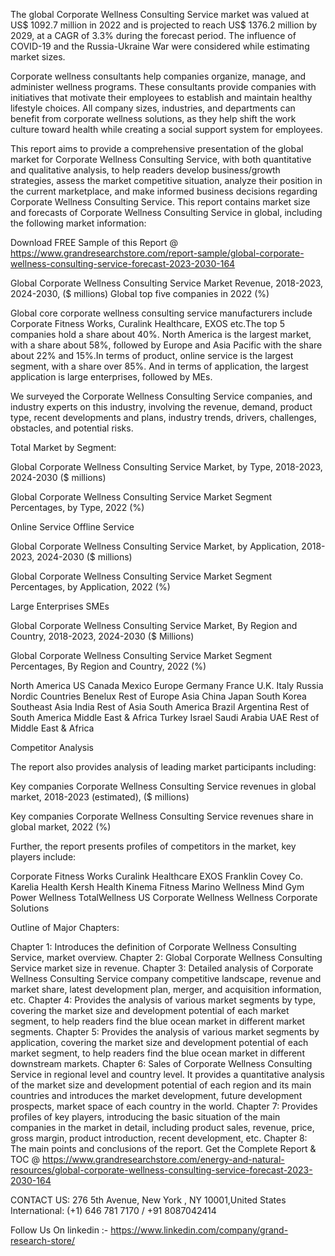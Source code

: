 
The global Corporate Wellness Consulting Service market was valued at US$ 1092.7 million in 2022 and is projected to reach US$ 1376.2 million by 2029, at a CAGR of 3.3% during the forecast period. The influence of COVID-19 and the Russia-Ukraine War were considered while estimating market sizes.

Corporate wellness consultants help companies organize, manage, and administer wellness programs. These consultants provide companies with initiatives that motivate their employees to establish and maintain healthy lifestyle choices. All company sizes, industries, and departments can benefit from corporate wellness solutions, as they help shift the work culture toward health while creating a social support system for employees.

This report aims to provide a comprehensive presentation of the global market for Corporate Wellness Consulting Service, with both quantitative and qualitative analysis, to help readers develop business/growth strategies, assess the market competitive situation, analyze their position in the current marketplace, and make informed business decisions regarding Corporate Wellness Consulting Service. This report contains market size and forecasts of Corporate Wellness Consulting Service in global, including the following market information:

Download FREE Sample of this Report @ https://www.grandresearchstore.com/report-sample/global-corporate-wellness-consulting-service-forecast-2023-2030-164

Global Corporate Wellness Consulting Service Market Revenue, 2018-2023, 2024-2030, ($ millions)
Global top five companies in 2022 (%)

Global core corporate wellness consulting service manufacturers include Corporate Fitness Works, Curalink Healthcare, EXOS etc.The top 5 companies hold a share about 40%. North America is the largest market, with a share about 58%, followed by Europe and Asia Pacific with the share about 22% and 15%.In terms of product, online service is the largest segment, with a share over 85%. And in terms of application, the largest application is large enterprises, followed by MEs.

We surveyed the Corporate Wellness Consulting Service companies, and industry experts on this industry, involving the revenue, demand, product type, recent developments and plans, industry trends, drivers, challenges, obstacles, and potential risks.

Total Market by Segment:

Global Corporate Wellness Consulting Service Market, by Type, 2018-2023, 2024-2030 ($ millions)

Global Corporate Wellness Consulting Service Market Segment Percentages, by Type, 2022 (%)

Online Service
Offline Service

Global Corporate Wellness Consulting Service Market, by Application, 2018-2023, 2024-2030 ($ millions)

Global Corporate Wellness Consulting Service Market Segment Percentages, by Application, 2022 (%)

Large Enterprises
SMEs

Global Corporate Wellness Consulting Service Market, By Region and Country, 2018-2023, 2024-2030 ($ Millions)

Global Corporate Wellness Consulting Service Market Segment Percentages, By Region and Country, 2022 (%)

North America
US
Canada
Mexico
Europe
Germany
France
U.K.
Italy
Russia
Nordic Countries
Benelux
Rest of Europe
Asia
China
Japan
South Korea
Southeast Asia
India
Rest of Asia
South America
Brazil
Argentina
Rest of South America
Middle East & Africa
Turkey
Israel
Saudi Arabia
UAE
Rest of Middle East & Africa

Competitor Analysis

The report also provides analysis of leading market participants including:

Key companies Corporate Wellness Consulting Service revenues in global market, 2018-2023 (estimated), ($ millions)

Key companies Corporate Wellness Consulting Service revenues share in global market, 2022 (%)

Further, the report presents profiles of competitors in the market, key players include:

Corporate Fitness Works
Curalink Healthcare
EXOS
Franklin Covey Co.
Karelia Health
Kersh Health
Kinema Fitness
Marino Wellness
Mind Gym
Power Wellness
TotalWellness
US Corporate Wellness
Wellness Corporate Solutions

Outline of Major Chapters:

Chapter 1: Introduces the definition of Corporate Wellness Consulting Service, market overview.
Chapter 2: Global Corporate Wellness Consulting Service market size in revenue.
Chapter 3: Detailed analysis of Corporate Wellness Consulting Service company competitive landscape, revenue and market share, latest development plan, merger, and acquisition information, etc.
Chapter 4: Provides the analysis of various market segments by type, covering the market size and development potential of each market segment, to help readers find the blue ocean market in different market segments.
Chapter 5: Provides the analysis of various market segments by application, covering the market size and development potential of each market segment, to help readers find the blue ocean market in different downstream markets.
Chapter 6: Sales of Corporate Wellness Consulting Service in regional level and country level. It provides a quantitative analysis of the market size and development potential of each region and its main countries and introduces the market development, future development prospects, market space of each country in the world.
Chapter 7: Provides profiles of key players, introducing the basic situation of the main companies in the market in detail, including product sales, revenue, price, gross margin, product introduction, recent development, etc.
Chapter 8: The main points and conclusions of the report.
Get the Complete Report & TOC @ https://www.grandresearchstore.com/energy-and-natural-resources/global-corporate-wellness-consulting-service-forecast-2023-2030-164

CONTACT US:
276 5th Avenue, New York , NY 10001,United States
International: (+1) 646 781 7170 / +91 8087042414

Follow Us On linkedin :- https://www.linkedin.com/company/grand-research-store/
